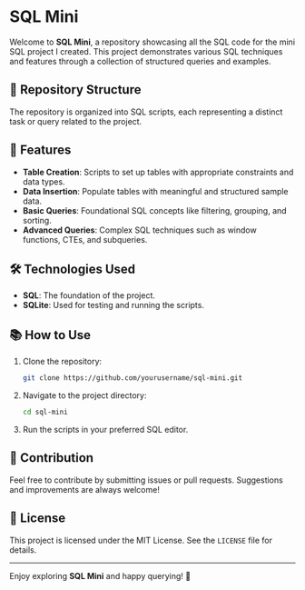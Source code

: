 # SQL Mini

Welcome to **SQL Mini**, a repository showcasing all the SQL code for the mini SQL project I created. This project demonstrates various SQL techniques and features through a collection of structured queries and examples.

## 📂 Repository Structure
The repository is organized into SQL scripts, each representing a distinct task or query related to the project.

## 🚀 Features
- **Table Creation**: Scripts to set up tables with appropriate constraints and data types.
- **Data Insertion**: Populate tables with meaningful and structured sample data.
- **Basic Queries**: Foundational SQL concepts like filtering, grouping, and sorting.
- **Advanced Queries**: Complex SQL techniques such as window functions, CTEs, and subqueries.

## 🛠️ Technologies Used
- **SQL**: The foundation of the project.
- **SQLite**: Used for testing and running the scripts.

## 📚 How to Use
1. Clone the repository:
   ```bash
   git clone https://github.com/yourusername/sql-mini.git
   ```
2. Navigate to the project directory:
   ```bash
   cd sql-mini
   ```
3. Run the scripts in your preferred SQL editor.

## 📝 Contribution
Feel free to contribute by submitting issues or pull requests. Suggestions and improvements are always welcome!

## 📄 License
This project is licensed under the MIT License. See the `LICENSE` file for details.

---

Enjoy exploring **SQL Mini** and happy querying! 🎉

